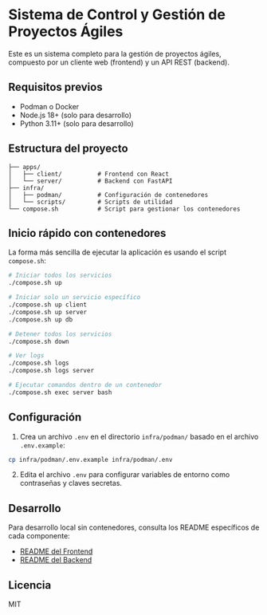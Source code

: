 # Sistema de Control y Gestión de Proyectos Ágiles

Este es un sistema completo para la gestión de proyectos ágiles, compuesto por un cliente web (frontend) y un API REST (backend).

## Requisitos previos

- Podman o Docker
- Node.js 18+ (solo para desarrollo)
- Python 3.11+ (solo para desarrollo)

## Estructura del proyecto

```
├── apps/
│   ├── client/          # Frontend con React
│   └── server/          # Backend con FastAPI
├── infra/
│   ├── podman/          # Configuración de contenedores
│   └── scripts/         # Scripts de utilidad
└── compose.sh           # Script para gestionar los contenedores
```

## Inicio rápido con contenedores

La forma más sencilla de ejecutar la aplicación es usando el script `compose.sh`:

```bash
# Iniciar todos los servicios
./compose.sh up

# Iniciar solo un servicio específico
./compose.sh up client
./compose.sh up server
./compose.sh up db

# Detener todos los servicios
./compose.sh down

# Ver logs
./compose.sh logs
./compose.sh logs server

# Ejecutar comandos dentro de un contenedor
./compose.sh exec server bash
```

## Configuración

1. Crea un archivo `.env` en el directorio `infra/podman/` basado en el archivo `.env.example`:

```bash
cp infra/podman/.env.example infra/podman/.env
```

2. Edita el archivo `.env` para configurar variables de entorno como contraseñas y claves secretas.

## Desarrollo

Para desarrollo local sin contenedores, consulta los README específicos de cada componente:

- [README del Frontend](apps/client/README.md)
- [README del Backend](apps/server/README.md)

## Licencia

MIT